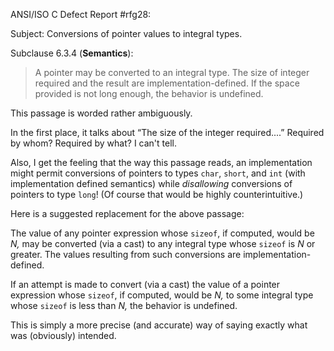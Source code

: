 ANSI/ISO C Defect Report #rfg28:

Subject: Conversions of pointer values to integral types.

Subclause 6.3.4 (**Semantics**):

> A pointer may be converted to an integral type. The size of integer required and
> the result are implementation-defined. If the space provided is not long enough,
> the behavior is undefined.

This passage is worded rather ambiguously.

In the first place, it talks about “The size of the integer required....”
Required by whom? Required by what? I can't tell.

Also, I get the feeling that the way this passage reads, an implementation might
permit conversions of pointers to types `char`, `short`, and `int` (with
implementation defined semantics) while *disallowing* conversions of pointers to
type `long`! (Of course that would be highly counterintuitive.)

Here is a suggested replacement for the above passage:

The value of any pointer expression whose `sizeof`, if computed, would be *N,*
may be converted (via a cast) to any integral type whose `sizeof` is *N* or
greater. The values resulting from such conversions are implementation-defined.

If an attempt is made to convert (via a cast) the value of a pointer expression
whose `sizeof`, if computed, would be *N,* to some integral type whose `sizeof`
is less than *N,* the behavior is undefined.

This is simply a more precise (and accurate) way of saying exactly what was
(obviously) intended.
